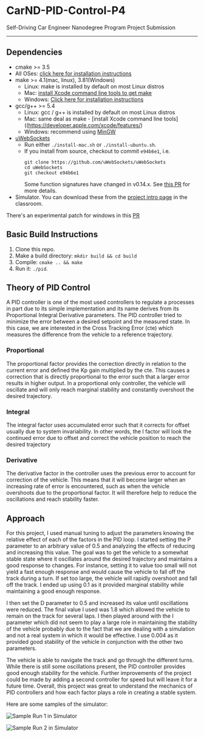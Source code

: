 # CarND-PID-Control-P4
Self-Driving Car Engineer Nanodegree Program Project Submission

---
## Dependencies

* cmake >= 3.5
 * All OSes: [click here for installation instructions](https://cmake.org/install/)
* make >= 4.1(mac, linux), 3.81(Windows)
  * Linux: make is installed by default on most Linux distros
  * Mac: [install Xcode command line tools to get make](https://developer.apple.com/xcode/features/)
  * Windows: [Click here for installation instructions](http://gnuwin32.sourceforge.net/packages/make.htm)
* gcc/g++ >= 5.4
  * Linux: gcc / g++ is installed by default on most Linux distros
  * Mac: same deal as make - [install Xcode command line tools]((https://developer.apple.com/xcode/features/)
  * Windows: recommend using [MinGW](http://www.mingw.org/)
* [uWebSockets](https://github.com/uWebSockets/uWebSockets)
  * Run either `./install-mac.sh` or `./install-ubuntu.sh`.
  * If you install from source, checkout to commit `e94b6e1`, i.e.
    ```
    git clone https://github.com/uWebSockets/uWebSockets
    cd uWebSockets
    git checkout e94b6e1
    ```
    Some function signatures have changed in v0.14.x. See [this PR](https://github.com/udacity/CarND-MPC-Project/pull/3) for more details.
* Simulator. You can download these from the [project intro page](https://github.com/udacity/self-driving-car-sim/releases) in the classroom.

There's an experimental patch for windows in this [PR](https://github.com/udacity/CarND-PID-Control-Project/pull/3)

## Basic Build Instructions

1. Clone this repo.
2. Make a build directory: `mkdir build && cd build`
3. Compile: `cmake .. && make`
4. Run it: `./pid`.


## Theory of PID Control
A PID controller is one of the most used controllers to regulate  a processes in part due
to its simple implementation and its name derives from its Proportional Integral Derivative
parameters. The PID controller tried to minimize the error between a desired setpoint and the
measured state. In this case, we are interested in the Cross Tracking Error (cte) which measures
the difference from the vehicle to a reference trajectory.

### Proportional
The proportional factor provides the correction directly in relation to the current error and defined
the Kp gain multiplied by the cte. This causes a correction that is directly proportional to the error
such that a larger error results in higher output. In a proportional only controller, the vehicle will
oscillate and will only reach marginal stability and constantly overshoot the desired trajectory.

### Integral
The integral factor uses accumulated error such that it corrects for offset usually due to system invariability.
In other words, the I factor will look the continued error due to offset and correct the vehicle position
to reach the desired trajectory

### Derivative
The derivative factor in the controller uses the previous error to account for correction of the vehicle.
This means that it will become larger when an increasing rate of error is encountered, such as when the vehicle
overshoots due to the proportional factor. It will therefore help to reduce the oscillations and reach stability
faster.

## Approach
For this project, I used manual tuning to adjust the parameters knowing the relative effect of each of the factors
in the PID loop. I started setting the P parameter to an arbitrary value of 0.5 and analyzing the effects of
reducing and increasing this value. The goal was to get the vehicle to a somewhat stable state where it oscillates
around the desired trajectory and maintains a good response to changes. For instance, setting it to value too small
will not yield a fast enough response and would cause the vehicle to fall off the track during a turn. If set too large,
the vehicle will rapidly overshoot and fall off the track. I ended up using 0.1 as it provided marginal stability
while maintaining a good enough response.

I then set the D parameter to 0.5 and increased its value until oscillations were reduced. The final value I used
was 1.8 which allowed the vehicle to remain on the track for several laps. I then played around with the I parameter
which did not seem to play a large role in maintaining the stability of the vehicle probably due to the fact that
we are dealing with a simulation and not a real system in which it would be effective. I use 0.004 as it provided good
stability of the vehicle in conjunction with the other two parameters.

The vehicle is able to navigate the track and go through the different turns. While there is still some
oscillations present, the PID controller provides good enough stability for the vehicle. Further improvements of
the project could be made by adding a second controller for speed but will leave it for a future time. Overall,
this project was great to understand the mechanics of PID controllers and how each factor plays a role in creating
a stable system.

Here are some samples of the simulator:

![Sample Run 1 in Simulator](outputs/pid-clip1.gif)

![Sample Run 2 in Simulator](outputs/pid-clip2.gif)
